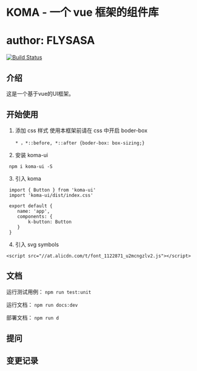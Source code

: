 # KOMA - 一个 vue 框架的组件库
# author: FLYSASA

[![Build Status](https://travis-ci.org/FLYSASA/KOMA-UI.svg?branch=master)](https://travis-ci.org/FLYSASA/KOMA-UI)

## 介绍
这是一个基于vue的UI框架。

## 开始使用
1. 添加 css 样式
    使用本框架前请在 css 中开启 boder-box
    ```
    * ，*::before, *::after {boder-box: box-sizing;}
    ```

2. 安装 koma-ui
```
 npm i koma-ui -S
```

3. 引入 koma
```
 import { Button } from 'koma-ui'
 import 'koma-ui/dist/index.css'

 export default {
    name: 'app',
    components: {
        k-button: Button
    }
 }
```

4. 引入 svg symbols
```
<script src="//at.alicdn.com/t/font_1122871_u2mcngzlv2.js"></script>
```


## 文档
运行测试用例：
`npm run test:unit`

运行文档：
`npm run docs:dev`

部署文档：
`npm run d`


## 提问

## 变更记录  




